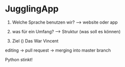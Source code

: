 # JugglingApp


1. Welche Sprache benutzen wir? 
--> website oder app
2. was für ein Umfang?
--> Struktur (was soll es können)


3. Ziel ()
Das War Vincent

editing -> pull request -> merging into master branch



Python stinkt!
